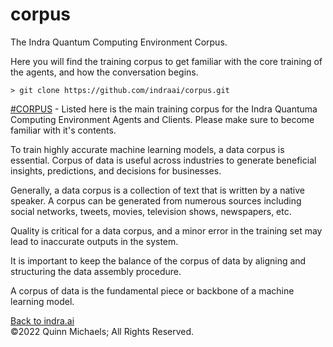 # corpus

The Indra Quantum Computing Environment Corpus.

Here you will find the training corpus to get familiar with the core training of the agents, and how the conversation begins.

`> git clone https://github.com/indraai/corpus.git`

[#CORPUS]() - Listed here is the main training corpus for the Indra Quantuma Computing Environment Agents and Clients. Please make sure to become familiar with it's contents.

To train highly accurate machine learning models, a data corpus is essential. Corpus of data is useful across industries to generate beneficial insights, predictions, and decisions for businesses.

Generally, a data corpus is a collection of text that is written by a native speaker. A corpus can be generated from numerous sources including social networks, tweets, movies, television shows, newspapers, etc.

Quality is critical for a data corpus, and a minor error in the training set may lead to inaccurate outputs in the system.

It is important to keep the balance of the corpus of data by aligning and structuring the data assembly procedure.

A corpus of data is the fundamental piece or backbone of a machine learning model. 

[Back to indra.ai](https://indra.ai)  
&copy;2022 Quinn Michaels; All Rights Reserved.
